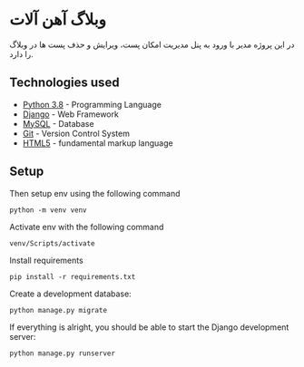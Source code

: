 # وبلاگ آهن آلات
در این پروژه مدیر با ورود به پنل مدیریت امکان پست، ویرایش و حذف پست ها در وبلاگ را دارد.

## Technologies used
- [Python 3.8](https://www.python.org/) - Programming Language
- [Django](https://docs.djangoproject.com/en/4.0/releases/4.0/) - Web Framework
- [MySQL](https://www.mysql.com/) - Database
- [Git](https://git-scm.com/doc) - Version Control System
- [HTML5](https://www.w3.org/html/) - fundamental markup language


## Setup

Then setup env using the following command
```
python -m venv venv
```
Activate env with the following command
```
venv/Scripts/activate
```
Install requirements
```
pip install -r requirements.txt
```
Create a development database:
```
python manage.py migrate
```
If everything is alright, you should be able to start the Django development server:
```
python manage.py runserver
```
